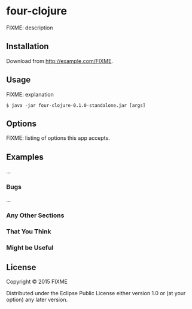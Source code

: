 # four-clojure

FIXME: description

## Installation

Download from http://example.com/FIXME.

## Usage

FIXME: explanation

    $ java -jar four-clojure-0.1.0-standalone.jar [args]

## Options

FIXME: listing of options this app accepts.

## Examples

...

### Bugs

...

### Any Other Sections
### That You Think
### Might be Useful

## License

Copyright © 2015 FIXME

Distributed under the Eclipse Public License either version 1.0 or (at
your option) any later version.
